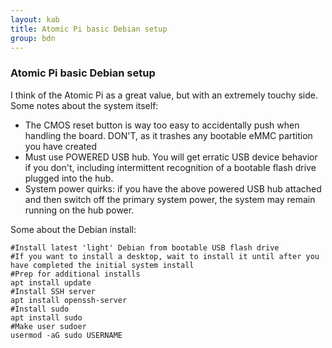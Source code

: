 ```yaml
---
layout: kab
title: Atomic Pi basic Debian setup
group: bdn
---
```

### Atomic Pi basic Debian setup

I think of the Atomic Pi as a great value, but with an extremely touchy side. Some notes about the system itself:
- The CMOS reset button is way too easy to accidentally push when handling the board. DON'T, as it trashes any bootable eMMC partition you have created
- Must use POWERED USB hub. You will get erratic USB device behavior if you don't, including intermittent recognition of a bootable flash drive plugged into the hub.
- System power quirks: if you have the above powered USB hub attached and then switch off the primary system power, the system may remain running on the hub power.


Some about the Debian install:
```
#Install latest 'light' Debian from bootable USB flash drive
#If you want to install a desktop, wait to install it until after you have completed the initial system install
#Prep for additional installs
apt install update
#Install SSH server
apt install openssh-server
#Install sudo
apt install sudo
#Make user sudoer
usermod -aG sudo USERNAME

```
